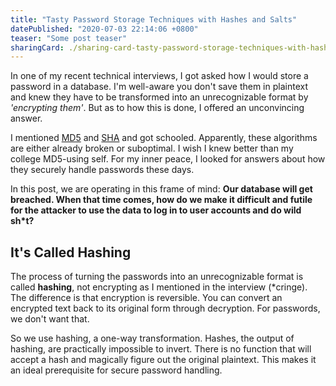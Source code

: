 ```yaml
---
title: "Tasty Password Storage Techniques with Hashes and Salts"
datePublished: "2020-07-03 22:14:06 +0800"
teaser: "Some post teaser"
sharingCard: ./sharing-card-tasty-password-storage-techniques-with-hashes-and-salts.png
---
```


In one of my recent technical interviews, I got asked how I would store a password in a database. I'm well-aware you don't save them in plaintext and knew they have to be transformed into an unrecognizable format by _'encrypting them'_. But as to how this is done, I offered an unconvincing answer.

I mentioned [MD5](https://en.wikipedia.org/wiki/MD5) and [SHA](https://en.wikipedia.org/wiki/Secure_Hash_Algorithms) and got schooled. Apparently, these algorithms are either already broken or suboptimal. I wish I knew better than my college MD5-using self. For my inner peace, I looked for answers about how they securely handle passwords these days.

In this post, we are operating in this frame of mind: **Our database will get breached. When that time comes, how do we make it difficult and futile for the attacker to use the data to log in to user accounts and do wild sh*t?**

## It's Called Hashing

The process of turning the passwords into an unrecognizable format is called **hashing**, not encrypting as I mentioned in the interview (*cringe). The difference is that encryption is reversible. You can convert an encrypted text back to its original form through decryption. For passwords, we don't want that.

So we use hashing, a one-way transformation. Hashes, the output of hashing, are practically impossible to invert. There is no function that will accept a hash and magically figure out the original plaintext. This makes it an ideal prerequisite for secure password handling.



